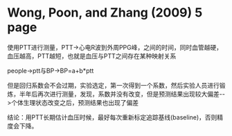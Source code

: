 # Wong, Poon, and Zhang (2009) 5 page

使用PTT进行测量，PTT->心电R波到外周PPG峰，之间的时间，同时血管越硬，血压越高，PTT越短，也就是血压与PTT之间存在某种映射关系

people->ptt与BP->BP=a+b*ptt

但是回归系数会不会过期，实验选定，第一次得到一个系数，然后实验人员进行锻炼，半年后再次进行测量，发现，系数并没有改变，但是预测结果出现较大偏差-->个体生理状态改变之后，预测结果也出现了偏差

结论：用PTT长期估计血压时候，最好每次重新标定追踪基线(baseline)，否则精度会下降。

